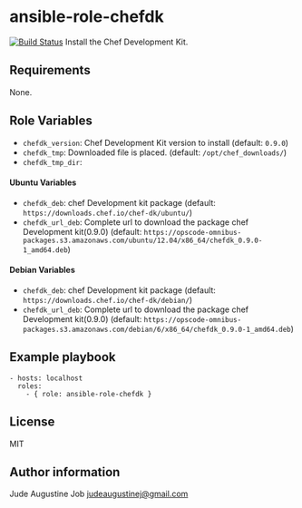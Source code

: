 # ansible-role-chefdk
[![Build Status](https://travis-ci.org/judeaugustinej/ansible-role-chefdk.svg?branch=masterr)](https://travis-ci.org/judeaugustinej/ansible-role-chefdk/)
Install the Chef Development Kit. 

## Requirements

None.

## Role Variables

* ``chefdk_version``: Chef Development Kit version to install (default: ``0.9.0``)
* ``chefdk_tmp``: Downloaded file is placed. (default: ``/opt/chef_downloads/``)
* `` chefdk_tmp_dir ``: 
#### Ubuntu Variables

* ``chefdk_deb``: chef Development kit package  (default: ``https://downloads.chef.io/chef-dk/ubuntu/``)
* ``chefdk_url_deb``: Complete url to download the package chef Development kit(0.9.0) (default: ``https://opscode-omnibus-packages.s3.amazonaws.com/ubuntu/12.04/x86_64/chefdk_0.9.0-1_amd64.deb``)

#### Debian Variables

* ``chefdk_deb``: chef Development kit package  (default: ``https://downloads.chef.io/chef-dk/debian/``)
* ``chefdk_url_deb``: Complete url to download the package chef Development kit(0.9.0) (default: ``https://opscode-omnibus-packages.s3.amazonaws.com/debian/6/x86_64/chefdk_0.9.0-1_amd64.deb``)

## Example playbook

    - hosts: localhost
      roles:
        - { role: ansible-role-chefdk }



## License

 MIT

## Author information

Jude Augustine Job judeaugustinej@gmail.com

